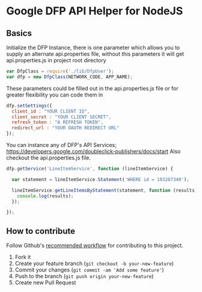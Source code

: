 # Google DFP API Helper for NodeJS

## Basics

Initialize the DFP Instance, there is one parameter which allows you to supply an alternate api.properties file, without this parameters it will get api.properties.js in project root directory

```JavaScript
var DfpClass = require('./lib/DfpUser');
var dfp = new DfpClass(NETWORK_CODE, APP_NAME);
```

These parameters could be filled out in the api.properties.js file or for greater flexibility you can code them in

```JavaScript
dfp.setSettings({
  client_id : "YOUR CLIENT ID", 
  client_secret : "YOUR CLIENT SECRET", 
  refresh_token : "A REFRESH TOKEN", 
  redirect_url : "YOUR OAUTH REDIRECT URL"
});
```

You can instance any of DFP's API Services; https://developers.google.com/doubleclick-publishers/docs/start
Also checkout the api.properties.js file.

```JavaScript
dfp.getService('LineItemService', function (lineItemService) {

  var statement = lineItemService.Statement('WHERE id = 103207340');

  lineItemService.getLineItemsByStatement(statement, function (results) {
    console.log(results);
  });

});
```

How to contribute
-----------

Follow Github's [recommended workflow](https://help.github.com/articles/fork-a-repo) for contributing to this project.

1. Fork it
2. Create your feature branch (`git checkout -b your-new-feature`)
3. Commit your changes (`git commit -am 'Add some feature'`)
4. Push to the branch (`git push origin your-new-feature`)
5. Create new Pull Request
